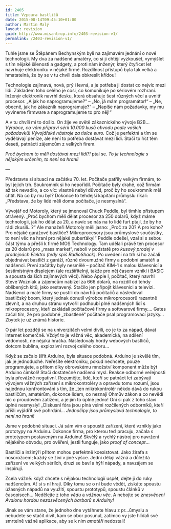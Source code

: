 ```yaml
---
id: 2405
title: Vzpoura bastličů
date: 2015-08-14T09:45:10+01:00
author: Martin Malý
layout: revision
guid: http://www.misantrop.info/2403-revision-v1/
permalink: /2403-revision-v1/
---
```

Tuhle jsme se Štěpánem Bechynským byli na zajímavém jednání o nové technologii. My dva za nadšené amatéry, co si ji chtějí vyzkoušet, vymýšlet s tím nějaké šílenosti a gadgety, a proti nám inženýr, který čtyřicet let navrhuje elektroniku v nějaké firmě. Rozdílnost přístupů byla tak velká a hmatatelná, že by se v tu chvíli dala obkreslit křídou!

<!--more-->

Technologie zajímavá, nová, prý i levná, a je potřeba ji dostat co nejvíc mezi lidi. Základem toho celého je cosi, co komunikuje po sériovém rozhraní. Inženýr elektronik navrhl desku, která obsahuje šest různých věcí a uvnitř procesor. &#8222;A jak ho naprogramujeme?&#8220; &#8211; &#8222;No, já mám programátor!&#8220; &#8211; &#8222;Ne, obecně, jak ho zákazník naprogramuje?&#8220; &#8211; &#8222;Napíše nám požadavky, my mu vyvineme firmware a naprogramujeme to pro něj!&#8220;

A v tu chvíli mi to došlo. On žije ve světě zákaznického vývoje B2B&#8230; _Výrobce, co vám připraví sérii 10.000 kusů obvodu podle vašich požadavků! Vývojářské nástroje za tisíce euro._ Což je perfektní a tím se vydělávají peníze, ale není to potřeba dostávat mezi lidi. Stačí to říct těm deseti, patnácti zájemcům z velkých firem.

_Proč bychom to měli dostávat mezi lidi?!_ ptal se. _To je technologie s nějakým určením, to není na hraní!_

&#8212;

Představte si situaci na začátku 70. let. Počítače patřily velkým firmám, to byl jejich trh. Soukromník si ho nepořídil. Počítače byly drahé, což firmám až tak nevadilo, a co víc: vlastně nebyl důvod, proč by ho soukromník měl chtít. Na co by mu byl? Dokonce to tehdejší kapitáni průmyslu říkali: &#8222;Představa, že by lidé měli doma počítače, je nesmyslná&#8220;.

Vývojář od Motoroly, který se jmenoval Chuck Peddle, byl tímhle přístupem otrávený. &#8222;Proč bychom měli dělat procesor za 250 dolarů, když máme technologii, jak ho dělat za 20, a navíc se nás na to lidé furt ptají, že by ho rádi zkusili&#8230;?&#8220; Ale manažeři Motoroly měli jasno: &#8222;Proč za 20? A pro koho? Pro nějaké garážové bastliče? Mikroprocesory jsou průmyslové součástky, to není věc na hraní pro nějaké puberťáky!&#8220; Peddle odešel, vzal si s sebou část týmu a přešli k firmě MOS Technology. Tam udělali právě ten procesor za 20 dolarů pro &#8222;mass market&#8220;, neboli v podstatě pro _kusový prodej v prodejnách Elektro (tedy spíš RadioShack)_. Po uvedení na trh si ho začali objednávat bastliči z garáží, různé dvoumužné firmy a podobní amatéři a nadšenci. První začátky byly nesmělé &#8211; počítač KIM-1 s malou klávesnicí a šestimístným displejem (ale rozšiřitelný, takže pro něj časem vznikl i BASIC a spousta dalších zajímavých věcí). Nebo Apple I, počítač, který navrhl Steve Wozniak a zájemcům nabízel za 666 dolarů, na rozdíl od tehdy oblíbených kitů, jako sestavený. Stačilo jen připojit klávesnici a televizi. Nadšenci a malé firmy se pustili do návrhů počítačů a následoval bastličský boom, který jednak donutil výrobce mikroprocesorů razantně zlevnit, a na druhou stranu vytvořil podhoubí plné nadšených lidí s mikroprocesory, kteří zakládali počítačové firmy a softwarové firmy&#8230;. Gates začal tím, že pro podobné &#8222;zbastlené&#8220; počítače psal programovací jazyky&#8230; Zbytek je už známá historie.

O pár let později se na univerzitách velmi divili, co je to za nápad, dávat internet komerčně. Vždyť to je vážná věc, akademická, na sdílení vědomostí, ne nějaká hračka. Následovaly hordy webových bastličů, dotcom bublina, explozivní rozvoj celého oboru&#8230;

Když se začalo šířit Arduino, byla situace podobná. Arduino je skvělé tím, jak je jednoduché. Neřešíte elektroniku, pokud nechcete, pouze programujete, a přitom díky obrovskému množství komponent může být Arduino čímkoli! Stačí dostatečně nadšená mysl. Reakce odborné veřejnosti byla převážně negativní. Rozumějte, lidé, kteří se patnáct let zabývají vývojem vážných zařízení s mikrokontroléry a opravdu tomu rozumí, jsou najednou konfrontováni s tím, že _ten mikrokontrolér někdo dává do rukou bastličům, amatérům, dokonce lidem, co neznají Ohmův zákon a co nevědí nic o proudovém zatížení, a je jim to úplně jedno! Oni si pak z toho staví úplné nesmysly! _Diskusní fóra jsou plná velmi rozčilených odborníků, kteří přišli vyjádřit své pohrdání&#8230; _Jednočipy jsou průmyslová technologie, to není na hraní!_

Jsme v podobné situaci. Já sám vím o spoustě zařízení, které vznikly jako prototypy na Arduinu. Dokonce firma, pro kterou teď pracuju, začala s prototypem postaveným na Arduinu! Skvělý a rychlý nástroj pro navržení nějakého obvodu, pro ověření, jestli funguje, jako _proof of concept_&#8230;

Bastliči a inžinýři přitom mohou perfektně koexistovat. Jako žirafa s nosorožcem; každý se živí v jiné výšce. Jedni dělají vážná a důležitá zařízení ve velkých sériích, druzí se baví a hýří nápady, a navzájem se inspirují.

Zcela vážně: když chcete s nějakou technologií uspět, dejte ji do ruky nadšencům. Ať si s ní hrají. Díky tomu se o ní bude vědět, získáte spoustu úžasných nápadů na využití, spoustu prototypů, spoustu článků v časopisech&#8230; Nedělejte z toho _vědu_ a _vážnou věc_. A nebojte se _znesvěcení Avalonu hordou nezasvěcených barbarů s Arduiny!_

Jinak se vám stane, že jednoho dne vytáhnete hlavu z pr&#8230;ůmyslu a nebudete se stačit divit, kam se obor posunul, zatímco vy jste hlídali své smrtelně vážné aplikace, aby se k nim _amatéři_ nedostali!